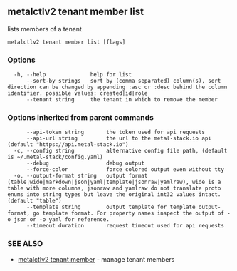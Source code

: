 ## metalctlv2 tenant member list

lists members of a tenant

```
metalctlv2 tenant member list [flags]
```

### Options

```
  -h, --help              help for list
      --sort-by strings   sort by (comma separated) column(s), sort direction can be changed by appending :asc or :desc behind the column identifier. possible values: created|id|role
      --tenant string     the tenant in which to remove the member
```

### Options inherited from parent commands

```
      --api-token string       the token used for api requests
      --api-url string         the url to the metal-stack.io api (default "https://api.metal-stack.io")
  -c, --config string          alternative config file path, (default is ~/.metal-stack/config.yaml)
      --debug                  debug output
      --force-color            force colored output even without tty
  -o, --output-format string   output format (table|wide|markdown|json|yaml|template|jsonraw|yamlraw), wide is a table with more columns, jsonraw and yamlraw do not translate proto enums into string types but leave the original int32 values intact. (default "table")
      --template string        output template for template output-format, go template format. For property names inspect the output of -o json or -o yaml for reference.
      --timeout duration       request timeout used for api requests
```

### SEE ALSO

* [metalctlv2 tenant member](metalctlv2_tenant_member.md)	 - manage tenant members

